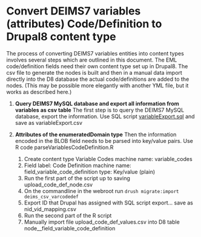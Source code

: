 # Convert DEIMS7 variables (attributes) Code/Definition to Drupal8 content type

The process of converting DEIMS7 variables entities into content types involves several steps which are outlined in this document.  The EML code/definition fields need their own content type set up in Drupal8.  The csv file to generate the nodes is built and then in a manual data import directly into the D8 database the actual code/definitions are added to the nodes. (This may be possible more elegantly with another YML file, but it works as described here.)

1. __Query DEIMS7 MySQL database and export all information from variables as csv table__
  The first step is to query the DEIMS7 MySQL database, export the information. Use SQL script   [variableExport.sql](https://github.com/lter/Deims7-8-Migration/blob/master/SQLexport_queries/variableExport.sql) and save as variableExport.csv

1. __Attributes of the enumeratedDomain type__
  Then the information encoded in the BLOB field needs to be parsed into key/value pairs. Use R code parseVariablesCodeDefinition.R
    1. Create content type Variable Codes machine name: variable_codes
      1. Field label: Code Definition machine name: field_variable_code_definition type: Key/value (plain)
    1. Run the first part of the script up to saving upload_code_def_node.csv
    1. On the commandline in the webroot run `drush migrate:import deims_csv_varcodedef`
    1. Export ID that Drupal has assigned with SQL script export... save as nid_vid_mapping.csv
    1. Run the second part of the R script
    1. Manually import file upload_code_def_values.csv into D8 table node__field_variable_code_definition
    

